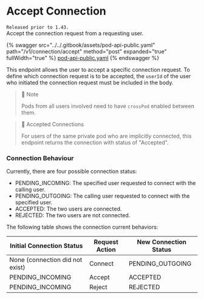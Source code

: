 # Accept Connection

`Released prior to 1.43.`\
Accept the connection request from a requesting user.

{% swagger src="../../.gitbook/assets/pod-api-public.yaml" path="/v1/connection/accept" method="post" expanded="true" fullWidth="true" %}
[pod-api-public.yaml](../../.gitbook/assets/pod-api-public.yaml)
{% endswagger %}

This endpoint allows the user to accept a specific connection request. To define which connection request is to be accepted, the `userId` of the user who initiated the connection request must be included in the body.

> 📘 Note
>
> Pods from all users involved need to have `crossPod` enabled between them.

> 📘 Accepted Connections
>
> For users of the same private pod who are implicitly connected, this endpoint returns the connection with status of "Accepted".

### Connection Behaviour

Currently, there are four possible connection status:

* PENDING\_INCOMING: The specified user requested to connect with the calling user.
* PENDING\_OUTGOING: The calling user requested to connect with the specified user.
* ACCEPTED: The two users are connected.
* REJECTED: The two users are not connected.

The following table shows the connection current behaviors:

| Initial Connection Status       | Request Action | New Connection Status |
| ------------------------------- | -------------- | --------------------- |
| None (connection did not exist) | Connect        | PENDING\_OUTGOING     |
| PENDING\_INCOMING               | Accept         | ACCEPTED              |
| PENDING\_INCOMING               | Reject         | REJECTED              |
